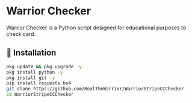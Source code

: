 # Warrior Checker

Warrior Checker is a Python script designed for educational purposes to check card.

## 🔧 Installation

```sh
pkg update && pkg upgrade -y
pkg install python -y
pkg install git -y
pip install requests bs4
git clone https://github.com/RealTheWarrior/WarriorStripeCCChecker
cd WarriorStripeCCChecker
